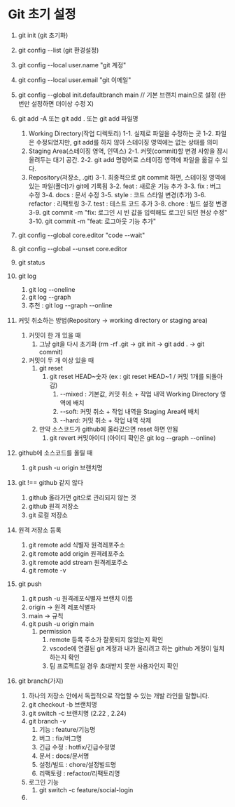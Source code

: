 # Git 초기 설정

1. git init (git 초기화)
2. git config --list (git 환경설정)
3. git config --local user.name "git 계정"
4. git config --local user.email "git 이메일"
5. git config --global init.defaultbranch main // 기본 브랜치 main으로 설정 (한번만 설정하면 더이상 수정 X)
6. git add -A 또는 git add . 또는 git add 파일명
   1. Working Directory(작업 디렉토리)
      1-1. 실제로 파일을 수정하는 곳
      1-2. 파일은 수정되었지만, git add를 하지 않아 스테이징 영역에는 없는 상태를 의미
   2. Staging Area(스테이징 영역, 인덱스)
      2-1. 커밋(commit)할 변경 사항을 잠시 올려두는 대기 공간.
      2-2. git add 명령어로 스테이징 영역에 파일을 옮길 수 있다.
   3. Repository(저장소, .git)
      3-1. 최종적으로 git commit 하면, 스테이징 영역에 있는 파일(폴더)가 git에 기록됨
      3-2. feat : 새로운 기능 추가
      3-3. fix : 버그 수정
      3-4. docs : 문서 수정
      3-5. style : 코드 스타일 변경(추가)
      3-6. refactor : 리팩토링
      3-7. test : 테스트 코드 추가
      3-8. chore : 빌드 설정 변경
      3-9. git commit -m "fix: 로그인 시 빈 값을 입력해도 로그인 되던 현상 수정"
      3-10. git commit -m "feat: 로그아웃 기능 추가"
7. git config --global core.editor "code --wait"
8. git config --global --unset core.editor
9. git status

10. git log
    1. git log --oneline
    2. git log --graph
    3. 추천 : git log --graph --online

11. 커밋 취소하는 방법(Repository -> working directory or staging area)
    1. 커밋이 한 개 있을 때
       1. 그냥 git을 다시 초기화 (rm -rf .git -> git init -> git add . -> git commit)
    2. 커밋이 두 개 이상 있을 때
       1. git reset
          1. git reset HEAD~숫자 (ex : git reset HEAD~1 / 커밋 1개를 되돌아감)
             1. --mixed : 기본값, 커밋 취소 + 작업 내역 Working Directory 영역에 배치
             2. --soft: 커밋 취소 + 작업 내역을 Staging Area에 배치
             3. --hard: 커밋 취소 + 작업 내역 삭제
       2. 만약 소스코드가 github에 올라갔으면 reset 하면 안됨
          1. git revert 커밋아이디 (아이디 확인은 git log --graph --online)
12. github에 소스코드를 올릴 때
    1. git push -u origin 브랜치명

13. git !== github 같지 않다
    1. github 올라가면 git으로 관리되지 않는 것
    2. github 원격 저장소
    3. git 로컬 저장소

14. 원격 저장소 등록
    1. git remote add 식별자 원격레포주소
    2. git remote add origin 원격레포주소
    3. git remote add stream 원격레포주소
    4. git remote -v

15. git push
    1. git push -u 원격레포식별자 브랜치 이름
    2. origin -> 원격 레포식별자
    3. main -> 규칙
    4. git push -u origin main
       1. permission
          1. remote 등록 주소가 잘못되지 않았는지 확인
          2. vscode에 연결된 git 계정과 내가 올리려고 하는 github 계정이 일치하는지 확인
          3. 팀 프로젝트일 경우 초대받지 못한 사용자인지 확인

16. git branch(가지)
    1. 하나의 저장소 안에서 독립적으로 작업할 수 있는 개발 라인을 말합니다.
    2. git checkout -b 브랜치명
    3. git switch -c 브랜치명 (2.22 , 2.24)
    4. git branch -v
       1. 기능 : feature/기능명
       2. 버그 : fix/버그명
       3. 긴급 수정 : hotfix/긴급수정명
       4. 문서 : docs/문서명
       5. 설정/빌드 : chore/설정빌드명
       6. 리팩토링 : refactor/리팩토리명
    5. 로그인 기능
       1. git switch -c feature/social-login
    6.
